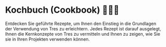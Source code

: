 # Kochbuch (Cookbook) 🍳🧑‍🍳

Entdecken Sie geführte Rezepte, um Ihnen den Einstieg in die Grundlagen der Verwendung von Tres zu erleichtern. Jedes Rezept ist darauf ausgelegt, Ihnen die Kernkonzepte von Tres zu vermitteln und Ihnen zu zeigen, wie Sie sie in Ihren Projekten verwenden können.

<Cookbook />